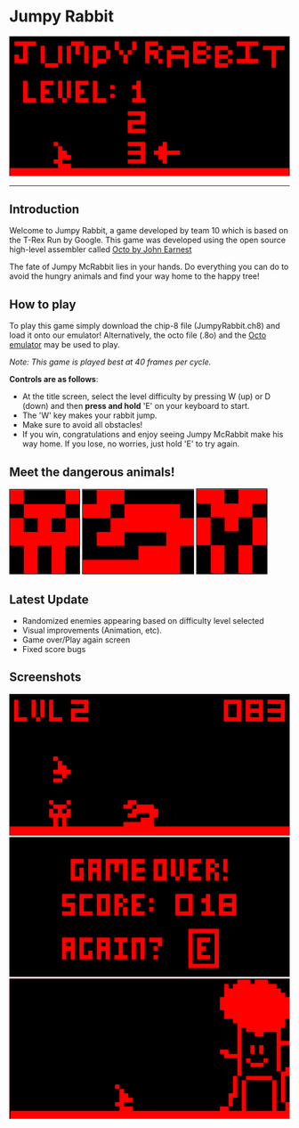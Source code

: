 # **Jumpy Rabbit**

![Jumpy Rabbit](/games/game2/images/jr1.PNG)
___
## Introduction
Welcome to Jumpy Rabbit, a game developed by team 10 which is based on the T-Rex Run by Google. This game was developed using the open source high-level assembler called [Octo by John Earnest](https://github.com/JohnEarnest/Octo)

The fate of Jumpy McRabbit lies in your hands. Do everything you can do to avoid the hungry animals and find your way home to the happy tree!

## How to play
 To play this game simply download the chip-8 file (JumpyRabbit.ch8) and load it onto our emulator! Alternatively, the octo file (.8o) and the [Octo emulator](http://johnearnest.github.io/Octo/) may be used to play.

_Note: This game is played best at 40 frames per cycle._

**Controls are as follows**:
- At the title screen, select the level difficulty by pressing W (up) or D (down) and then **press and hold** 'E' on your keyboard to start. 
- The 'W' key makes your rabbit jump.
- Make sure to avoid all obstacles! 
- If you win, congratulations and enjoy seeing Jumpy McRabbit make his way home. If you lose, no worries, just hold 'E' to try again.

## Meet the dangerous animals!
![Enemy1](/games/game2/images/enemy1.PNG) ![Enemy2](/games/game2/images/enemy2.PNG) ![Enemy3](/games/game2/images/enemy3.PNG)

## Latest Update
- Randomized enemies appearing based on difficulty level selected
- Visual improvements (Animation, etc).
- Game over/Play again screen
- Fixed score bugs

## Screenshots
![Jumpy Rabbit](/games/game2/images/jr2.PNG)
![Jumpy Rabbit](/games/game2/images/jr4.PNG)
![Jumpy Rabbit](/games/game2/images/jr3.PNG)

